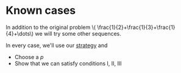 # Known cases

In addition to the original problem \\( \frac{1}{2}+\frac{1}{3}+\frac{1}{4}+\dots\\) we will try some other sequences.

In every case, we'll use our [strategy](stragegy.md) and

* Choose a *p*
* Show that we can satisfy conditions I, II, III